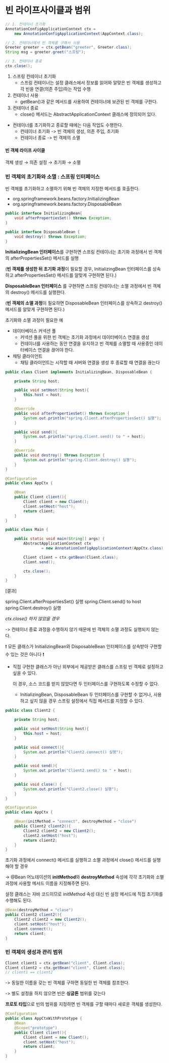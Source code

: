 

# 빈 라이프사이클과 범위

```java
// 1. 컨테이너 초기화 
AnnotationConfigApplicationContext ctx =
    new AnnotationConfigApplicationContext(AppContext.class);

// 2. 컨테이너에서 빈 객체를 구해서 사용
Greeter greeter = ctx.getBean("greeter", Greeter.class);
String msg = greeter.greet("스프링");

// 3. 컨테이너 종료
ctx.close();
```

1. 스프링 컨테이너 초기화
   - 스프링 컨테이너는 설정 클래스에서 정보를 읽어와 알맞은 빈 객체를 생성하고 각 빈을 연결(의존 주입)하는 작업 수행
2. 컨테이너 사용
   - getBean()과 같은 메서드를 사용하여 컨테이너에 보관된 빈 객체를 구한다.
3. 컨테이너 종료
   - close() 메서드는 AbstractApplicationContext 클래스에 정의되어 있다. 



- 컨테이너를 초기화하고 종료할 때에는 다음 작업도 수행한다.
  - 컨테이너 초기화 -> 빈 객체의 생성, 의존 주입, 초기화
  - 컨테이너 종료 -> 빈 객체의 소멸



#### 빈 객체 라이프 사이클

객체 생성 → 의존 설정 → 초기화 → 소멸



### 빈 객체의 초기화와 소멸 : 스프링 인터페이스

빈 객체를 초기화하고 소멸하기 위해 빈 객체의 지정한 메서드를 호출한다.

- org.springframework.beans.factory.InitializingBean
- org.springframework.beans.factory.DisposableBean

```java
public interface InitializingBean{
    void afterPropertiesSet() throws Exception;
}

public interface DisposableBean {
    void destroy() throws Exception;
}
```

**InitializingBean 인터페이스**를 구현하면 스프링 컨테이너는 초기화 과정에서 빈 객체의 afterPropertiesSet() 메서드를 실행

(**빈 객체를 생성한 뒤 초기화 과정**이 필요할 경우, InitializingBean 인터페이스를 상속하고 afterPropertiesSet() 메서드를 알맞게 구현하면 된다.)



**DisposableBean 인터페이스** 를 구현하면 스프링 컨테이너는 소멸 과정에서 빈 객체의 destroy() 메서드를 실행한다.

(**빈 객체의 소멸 과정**이 필요하면 DisposableBean 인터페이스를 상속하고 destroy() 메서드를 알맞게 구현하면 된다.)



초기화와 소멸 과정이 필요한 예

- 데이터베이스 커넥션 풀
  - 커넥션 풀을 위한 빈 객체는 초기화 과정에서 데이터베이스 연결을 생성
  - 컨테이너를 사용하는 동안 연결을 유지하고 빈 객체를 소멸할 때 사용중인 데이터베이스 연결을 끊어야 한다.
- 채팅 클라이언트
  - 채팅 클라이언트는 시작할 때 서버와 연결을 생성 후 종료할 때 연결을 끊는다



```java
public class Client implements InitializingBean, DisposableBean {

    private String host;

    public void setHost(String host){
        this.host = host;
    }

    @Override
    public void afterPropertiesSet() throws Exception {
        System.out.println("spring.Client.afterPropertiesSet() 실행");
    }

    public void send(){
        System.out.println("spring.Client.send() to " + host);
    }

    @Override
    public void destroy() throws Exception {
        System.out.println("spring.Client.destroy() 실행");
    }
}
```

```java
@Configuration
public class AppCtx {

    @Bean
    public Client client(){
        Client client = new Client();
        client.setHost("host");
        return client;
    }
}
```

```java
public class Main {

    public static void main(String[] args) {
        AbstractApplicationContext ctx
                = new AnnotationConfigApplicationContext(AppCtx.class);

        Client client = ctx.getBean(Client.class);
        client.send();

        ctx.close();
    }
}
```

[결과]

spring.Client.afterPropertiesSet() 실행
spring.Client.send() to host
spring.Client.destroy() 실행



*ctx.close() 하지 않았을 경우*

-> 컨테이너 종료 과정을 수행하지 않기 때문에 빈 객체의 소멸 과정도 실행되지 않는다.



:exclamation: 모든 클래스가 InitializingBean와 DisposableBean 인터페이스를 상속받아 구현할 수 있는 것은 아니다 :exclamation:

- 직접 구현한 클래스가 아닌 외부에서 제공받은 클래스를 스프링 빈 객체로 설정하고 싶을 수 있다. 

  이 경우, 소스 코드를 받지 않았다면 두 인터페이스를 구현하도록 수정할 수 없다.

  - InitializingBean, DisposableBean 두 인터페이스를 구현할 수 없거나, 사용하고 싶지 않을 경우 스프링 설정에서 직접 메서드를 지정할 수 있다.

```java
public class Client2 {

    private String host;

    public void setHost(String host){
        this.host = host;
    }

    public void connect(){
        System.out.println("Client2.connect() 실행");
    }

    public void send(){
        System.out.println("Client2.send() to " + host);
    }

    public void close() {
        System.out.println("Client2.close() 실행");
    }
}
```

```java
@Configuration
public class AppCtx {

    @Bean(initMethod = "connect", destroyMethod = "close")
    public Client2 client2(){
        Client2 client2 = new Client2();
        client2.setHost("host");
        return client2;
    }
}
```

초기화 과정에서 connect() 메서드를 실행하고 소멸 과정에서 close() 메서드를 실행해야 할 경우

→ @Bean 어노테이션의 **initMethod**와 **destroyMethod** 속성에 각각 초기화와 소멸 과정에 사용할 메서드 이름을 지정해주면 된다.



설정 클래스는 자바 코드이므로 initMethod 속성 대신 빈 설정 메서드에 직접 초기화를 수행해도 된다.

```java
@Bean(destroyMethod = "close")
public Client2 client2(){
    Client2 client2 = new Client2();
    client.setHost("host");
    client.connect();
    return client;
}
```



### 빈 객체의 생성과 관리 범위

```java
Client client1 = ctx.getBean("client", Client.class);
Client client2 = ctx.getBean("client", Client.class);
// client1 == client2
```

-> 동일한 이름을 갖는 빈 객체를 구하면 동일한 빈 객체를 참조한다.

-> 별도 설정을 하지 않으면 빈은 **싱글톤** 범위를 갖는다

**프로토 타입**으로 빈의 범위를 지정하면 빈 객체를 구할 때마다 새로운 객체를 생성한다.

```java
@Configuration
public class AppCtxWithPrototype {
    @Bean
    @Scope("prototype")
    public Client client(){
        Client client = new Client();
        client.setHost("host");
        return client;
    }
}
```

